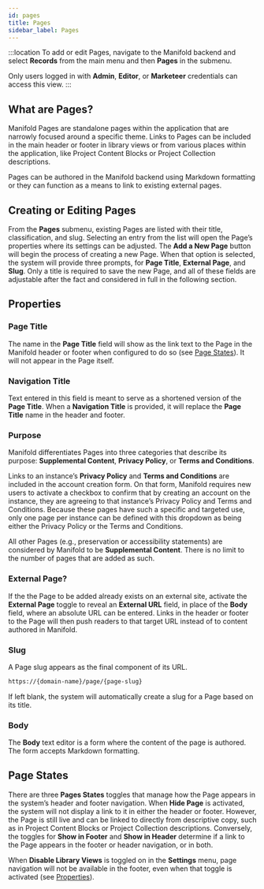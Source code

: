 ```yaml
---
id: pages
title: Pages
sidebar_label: Pages
---
```


:::location
To add or edit Pages, navigate to the Manifold backend and select **Records** from the main menu and then **Pages** in the submenu.

Only users logged in with **Admin**, **Editor**, or **Marketeer** credentials can access this view.
:::

## What are Pages?

Manifold Pages are standalone pages within the application that are narrowly focused around a specific theme. Links to Pages can be included in the main header or footer in library views or from various places within the application, like Project Content Blocks or Project Collection descriptions.

Pages can be authored in the Manifold backend using Markdown formatting or they can function as a means to link to existing external pages.

## Creating or Editing Pages

From the **Pages** submenu, existing Pages are listed with their title, classification, and slug. Selecting an entry from the list will open the Page’s properties where its settings can be adjusted. The **Add a New Page** button will begin the process of creating a new Page. When that option is selected, the system will provide three prompts, for **Page Title**, **External Page**, and **Slug**. Only a title is required to save the new Page, and all of these fields are adjustable after the fact and considered in full in the following section.

## Properties

### Page Title

The name in the **Page Title** field will show as the link text to the Page in the Manifold header or footer when configured to do so (see [Page States](../backend/pages#page-states)). It will not appear in the Page itself.

### Navigation Title

Text entered in this field is meant to serve as a shortened version of the **Page Title**. When a **Navigation Title** is provided, it will replace the **Page Title** name in the header and footer.

### Purpose

Manifold differentiates Pages into three categories that describe its purpose: **Supplemental Content**, **Privacy Policy**, or **Terms and Conditions**.

Links to an instance’s **Privacy Policy** and **Terms and Conditions** are included in the account creation form. On that form, Manifold requires new users to activate a checkbox to confirm that by creating an account on the instance, they are agreeing to that instance’s Privacy Policy and Terms and Conditions. Because these pages have such a specific and targeted use, only one page per instance can be defined with this dropdown as being either the Privacy Policy or the Terms and Conditions.

All other Pages (e.g., preservation or accessibility statements) are considered by Manifold to be **Supplemental Content**. There is no limit to the number of pages that are added as such.

### External Page?

If the the Page to be added already exists on an external site, activate the **External Page** toggle to reveal an **External URL** field, in place of the **Body** field, where an absolute URL can be entered. Links in the header or footer to the Page will then push readers to that target URL instead of to content authored in Manifold.

### Slug

A Page slug appears as the final component of its URL.

```html
https://{domain-name}/page/{page-slug}
```

If left blank, the system will automatically create a slug for a Page based on its title.

### Body

The **Body** text editor is a form where the content of the page is authored. The form accepts Markdown formatting.

## Page States

There are three **Pages States** toggles that manage how the Page appears in the system’s header and footer navigation. When **Hide Page** is activated, the system will not display a link to it in either the header or footer. However, the Page is still live and can be linked to directly from descriptive copy, such as in Project Content Blocks or Project Collection descriptions. Conversely, the toggles for **Show in Footer** and **Show in Header** determine if a link to the Page appears in the footer or header navigation, or in both.

When **Disable Library Views** is toggled on in the **Settings** menu, page navigation will not be available in the footer, even when that toggle is activated (see [Properties](../../docs/administering/configuring/properties.md#disable-library-views)).